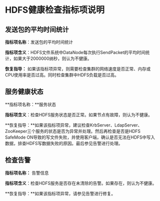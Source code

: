 # HDFS健康检查指标项说明<a name="mrs_01_0253"></a>

## 发送包的平均时间统计<a name="section31306212111516"></a>

**指标项名称**：发送包的平均时间统计

**指标项含义**：HDFS文件系统中DataNode每次执行SendPacket的平均时间统计，如果大于2000000纳秒，则认为不健康。

**恢复指导：**  如果该指标项异常，则需要检查集群的网络速度是否正常、内存或CPU使用率是否过高。同时检查集群中HDFS负载是否过高。

## 服务健康状态<a name="section26290515111534"></a>

**指标项名称：**服务状态

**指标项含义**：检查HDFS服务状态是否正常。如果节点有故障，则认为不健康。

**恢复指导：**如果该指标项异常，建议检查KrbServer、LdapServer、ZooKeeper三个服务的状态是否为异常并处理。然后再检查是否是HDFS SafeMode ON导致的写文件失败，并使用客户端，确认是否无法在HDFS中写入数据，排查HDFS写数据失败的原因。最后参见告警进行处理。

## 检查告警<a name="section38495155111537"></a>

**指标项名称：**  告警信息

**指标项含义**：检查HDFS服务是否存在未清除的告警。如果存在，则认为不健康。

**恢复指导：**如果该指标项异常，请参见告警进行修复。

